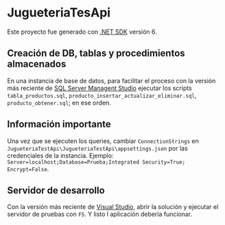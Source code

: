 # JugueteriaTesApi

Este proyecto fue generado con [.NET SDK](https://dotnet.microsoft.com/en-us/download/dotnet/6.0) versión 6.

## Creación de DB, tablas y procedimientos almacenados

En una instancia de base de datos, para facilitar el proceso con la versión más reciente de  [SQL Server Managent Studio](https://learn.microsoft.com/en-us/sql/ssms/download-sql-server-management-studio-ssms?view=sql-server-ver16) ejecutar los scripts `tabla_productos.sql`, `producto_insertar_actualizar_eliminar.sql`, `producto_obtener.sql`; en ese orden.

## Información importante
Una vez que se ejecuten los queries, cambiar `ConnectionStrings` en `JugueteriaTestApi\JugueteriaTestApi\appsettings.json`
por las credenciales de la instancia. Ejemplo: `Server=localhost;Database=Prueba;Integrated Security=True; Encrypt=False`.

## Servidor de desarrollo

Con la versión más reciente de [Visual Studio](https://visualstudio.microsoft.com/thank-you-downloading-visual-studio/?sku=Community&channel=Release&version=VS2022&source=VSLandingPage&cid=2030&passive=false), abrir la solución y ejecutar el servidor de pruebas con `F5`.
Y listo l aplicación debería funcionar.